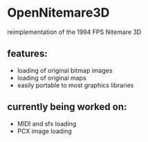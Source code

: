 # OpenNitemare3D
reimplementation of the 1994 FPS Nitemare 3D


## features:
* loading of original bitmap images
* loading of original maps
* easily portable to most graphics libraries

## currently being worked on:
* MIDI and sfx loading
* PCX image loading


